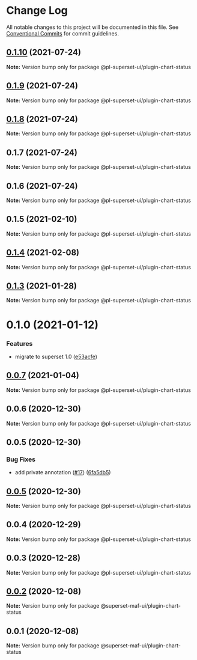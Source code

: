 # Change Log

All notable changes to this project will be documented in this file.
See [Conventional Commits](https://conventionalcommits.org) for commit guidelines.

## [0.1.10](https://github.com/behnamkvl/pl-superset-ui/compare/@pl-superset-ui/plugin-chart-status@0.1.9...@pl-superset-ui/plugin-chart-status@0.1.10) (2021-07-24)

**Note:** Version bump only for package @pl-superset-ui/plugin-chart-status





## [0.1.9](https://github.com/behnamkvl/pl-superset-ui/compare/@pl-superset-ui/plugin-chart-status@0.1.8...@pl-superset-ui/plugin-chart-status@0.1.9) (2021-07-24)

**Note:** Version bump only for package @pl-superset-ui/plugin-chart-status





## [0.1.8](https://github.com/behnamkvl/pl-superset-ui/compare/@pl-superset-ui/plugin-chart-status@0.1.7...@pl-superset-ui/plugin-chart-status@0.1.8) (2021-07-24)

**Note:** Version bump only for package @pl-superset-ui/plugin-chart-status





## 0.1.7 (2021-07-24)

**Note:** Version bump only for package @pl-superset-ui/plugin-chart-status





## 0.1.6 (2021-07-24)

**Note:** Version bump only for package @pl-superset-ui/plugin-chart-status





## 0.1.5 (2021-02-10)

**Note:** Version bump only for package @pl-superset-ui/plugin-chart-status





## [0.1.4](https://github.com/behnamkvl/pl-superset-ui/compare/@pl-superset-ui/plugin-chart-status@0.1.3...@pl-superset-ui/plugin-chart-status@0.1.4) (2021-02-08)

**Note:** Version bump only for package @pl-superset-ui/plugin-chart-status





## [0.1.3](https://github.com/behnamkvl/pl-superset-ui/compare/@pl-superset-ui/plugin-chart-status@0.1.0...@pl-superset-ui/plugin-chart-status@0.1.3) (2021-01-28)

**Note:** Version bump only for package @pl-superset-ui/plugin-chart-status





# 0.1.0 (2021-01-12)


### Features

* migrate to superset 1.0 ([e53acfe](https://github.com/behnamkvl/pl-superset-ui/commit/e53acfed93ee1f39fcd8a63b065b284ab513b692))





## [0.0.7](https://github.com/behnamkvl/pl-superset-ui/compare/@pl-superset-ui/plugin-chart-status@0.0.6...@pl-superset-ui/plugin-chart-status@0.0.7) (2021-01-04)

**Note:** Version bump only for package @pl-superset-ui/plugin-chart-status





## 0.0.6 (2020-12-30)

**Note:** Version bump only for package @pl-superset-ui/plugin-chart-status





## 0.0.5 (2020-12-30)


### Bug Fixes

* add private annotation ([#17](https://github.com/behnamkvl/pl-superset-ui/issues/17)) ([6fa5db5](https://github.com/behnamkvl/pl-superset-ui/commit/6fa5db5cff10792d6f14eb82f30067c8dc3e2c71))





## [0.0.5](https://github.com/behnamkvl/pl-superset-ui/compare/@pl-superset-ui/plugin-chart-status@0.0.4...@pl-superset-ui/plugin-chart-status@0.0.5) (2020-12-30)

**Note:** Version bump only for package @pl-superset-ui/plugin-chart-status





## 0.0.4 (2020-12-29)

**Note:** Version bump only for package @pl-superset-ui/plugin-chart-status





## 0.0.3 (2020-12-28)

**Note:** Version bump only for package @pl-superset-ui/plugin-chart-status





## [0.0.2](https://gitlab.com/nielsen-media/maf/superset/pl-superset-ui/compare/@superset-maf-ui/plugin-chart-status@0.0.1...@superset-maf-ui/plugin-chart-status@0.0.2) (2020-12-08)

**Note:** Version bump only for package @superset-maf-ui/plugin-chart-status





## 0.0.1 (2020-12-08)

**Note:** Version bump only for package @superset-maf-ui/plugin-chart-status
